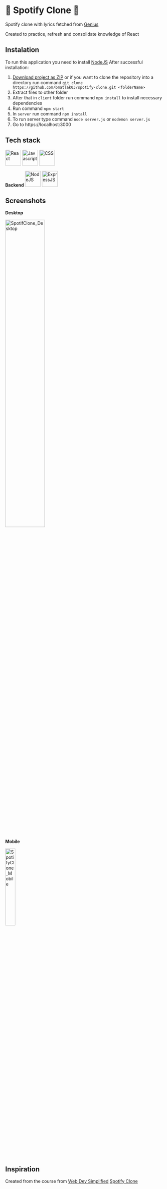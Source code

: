 # 🎵 Spotify Clone 🎵

Spotify clone with lyrics fetched from [Genius](https://genius.com/)

Created to practice, refresh and consolidate knowledge of React

## Instalation

To run this application you need to install [NodeJS](https://nodejs.org)
After successful installation:

1. [Download project as ZIP](https://github.com/bmatlak03/spotify-clone/archive/refs/heads/main.zip) or if you want to clone the repository into a directory run command `git clone https://github.com/bmatlak03/spotify-clone.git <folderName> `
2. Extract files to other folder
3. After that in `client` folder run command `npm install` to install necessary dependencies
4. Run command `npm start`
5. In `server` run command `npm install`
6. To run server type command `node server.js` or `nodemon server.js`
7. Go to https://localhost:3000


## Tech stack

<a href="https://reactjs.org/" title="React"><img src="https://github.com/get-icon/geticon/raw/master/icons/react.svg" alt="React" width="50px" height="50px"></a>  <a href="https://developer.mozilla.org/pl/docs/Web/JavaScript" title="Javascript"><img src="https://github.com/get-icon/geticon/blob/master/icons/javascript.svg" alt="Javascript" width="50px" height="50px"></a>  <a href="https://developer.mozilla.org/pl/docs/Web/CSS" title="CSS"><img src="https://github.com/get-icon/geticon/blob/master/icons/css-3.svg" alt="CSS" width="50px" height="50px"></a> 



**Backend**
<a href="https://nodejs.org" title="NodeJS"><img src="https://github.com/get-icon/geticon/blob/master/icons/nodejs.svg" alt="NodeJS" width="50px" height="50px"></a> <a href="https://expressjs.com/" title="NodeJS"><img src="https://github.com/get-icon/geticon/blob/master/icons/express.svg" alt="ExpressJS" width="50px" height="50px"></a>


## Screenshots

**Desktop**

<img src="IMAGE_LINK" alt="SpotifClone_Desktop" width="50%">

**Mobile**

<img src="IMAGE_LINK" width="25%" alt="SpotifyClone_Mobile">

## Inspiration

Created from the course from [Web Dev Simplified](https://www.youtube.com/channel/UCFbNIlppjAuEX4znoulh0Cw) [Spotify Clone](https://youtu.be/Xcet6msf3eE)
